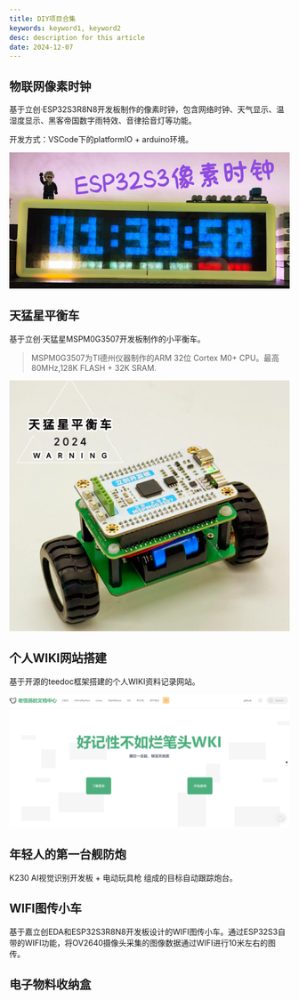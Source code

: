 ```yaml
---
title: DIY项目合集
keywords: keyword1, keyword2
desc: description for this article
date: 2024-12-07
---
```


## 物联网像素时钟

基于立创·ESP32S3R8N8开发板制作的像素时钟，包含网络时钟、天气显示、温湿度显示、黑客帝国数字雨特效、音律拾音灯等功能。

开发方式：VSCode下的platformIO + arduino环境。

![图 0](../../static/images/docs/diy/README/README-2024-12-06-00-38-54.png)  


## 天猛星平衡车

基于立创·天猛星MSPM0G3507开发板制作的小平衡车。

> MSPM0G3507为TI德州仪器制作的ARM 32位 Cortex M0+ CPU。最高80MHz,128K FLASH + 32K SRAM.

![图 1](../../static/images/docs/diy/README/README-2024-12-06-00-51-20.jpg)  

## 个人WIKI网站搭建

基于开源的teedoc框架搭建的个人WIKI资料记录网站。

![图 2](../../static/images/docs/diy/README/README-2024-12-06-01-00-55.png)  

## 年轻人的第一台舰防炮

K230 AI视觉识别开发板 + 电动玩具枪 组成的目标自动跟踪炮台。


## WIFI图传小车

基于嘉立创EDA和ESP32S3R8N8开发板设计的WIFI图传小车。通过ESP32S3自带的WIFI功能，将OV2640摄像头采集的图像数据通过WIFI进行10米左右的图传。

## 电子物料收纳盒